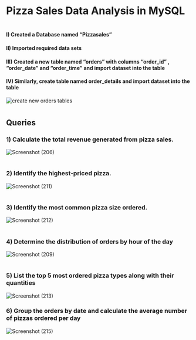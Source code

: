 # Pizza Sales Data Analysis in MySQL
#

#### I)	Created a Database named “Pizzasales”
#### II)	Imported required data sets
#### III)	Created a new table named “orders” with columns “order_id” , “order_date” and “order_time” and import dataset into the table
#### IV) Similarly, create table named order_details and import dataset into the table

![create new orders tables](https://github.com/Sharayuk08/MySQL-Data-Analysis-for-Pizza-Sales/assets/161645228/4a840cbf-39bd-429e-b1a6-97527aa2a14a)
#
#
## Queries

### 1) Calculate the total revenue generated from pizza sales.

![Screenshot (206)](https://github.com/Sharayuk08/MySQL-Data-Analysis-for-Pizza-Sales/assets/161645228/7b49049e-0e8f-4ab3-8907-7791a4a64943)

#

### 2) Identify the highest-priced pizza.
![Screenshot (211)](https://github.com/Sharayuk08/MySQL-Data-Analysis-for-Pizza-Sales/assets/161645228/7a720c66-525b-4450-a85a-467159023883)


#
### 3) Identify the most common pizza size ordered.
![Screenshot (212)](https://github.com/Sharayuk08/MySQL-Data-Analysis-for-Pizza-Sales/assets/161645228/de3a0991-ecc0-4cf4-a6e7-62935d4c8d5b)

#

### 4) Determine the distribution of orders by hour of the day

![Screenshot (209)](https://github.com/Sharayuk08/MySQL-Data-Analysis-for-Pizza-Sales/assets/161645228/e5a4f60f-770c-495c-bfa7-d0402e8344c9)
#

### 5) List the top 5 most ordered pizza types along with their quantities

![Screenshot (213)](https://github.com/Sharayuk08/MySQL-Data-Analysis-for-Pizza-Sales/assets/161645228/d713da00-fde9-4871-a68b-57617beef20c)

### 6) Group the orders by date and calculate the average number of pizzas ordered per day
![Screenshot (215)](https://github.com/Sharayuk08/MySQL-Data-Analysis-for-Pizza-Sales/assets/161645228/5ccb9de2-3ae6-4f1e-98e5-5451094dd015)





